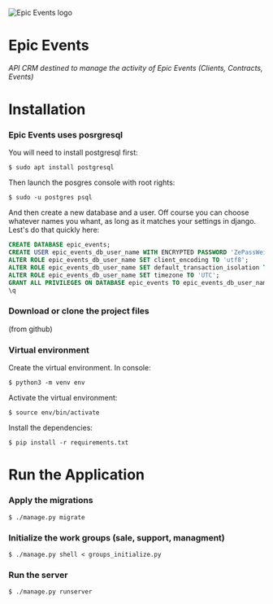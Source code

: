 ![Epic Events logo](https://user.oc-static.com/upload/2020/09/22/16007804386673_P10.png)


# Epic Events

_API CRM destined to manage the activity of Epic Events (Clients, Contracts, Events)_

# Installation

### Epic Events uses posrgresql

You will need to install postgresql first:
```
$ sudo apt install postgresql
```

Then launch the posgres console with root rights:

```
$ sudo -u postgres psql
```

And then create a new database and a user.
Off course you can choose whatever names you whant, as long as it matches
your settings in django.
Lest's do that quickly here:

```sql
CREATE DATABASE epic_events;
CREATE USER epic_events_db_user_name WITH ENCRYPTED PASSWORD 'ZePassWeird';
ALTER ROLE epic_events_db_user_name SET client_encoding TO 'utf8';
ALTER ROLE epic_events_db_user_name SET default_transaction_isolation TO 'read committed';
ALTER ROLE epic_events_db_user_name SET timezone TO 'UTC';
GRANT ALL PRIVILEGES ON DATABASE epic_events TO epic_events_db_user_name;
\q
```


### Download or clone the project files
(from github)

### Virtual environment

Create the virtual environment. In console:
```
$ python3 -m venv env
```
Activate the virtual environment:
```
$ source env/bin/activate
```

Install the dependencies:

```
$ pip install -r requirements.txt
```

# Run the Application

### Apply the migrations
```
$ ./manage.py migrate
```

### Initialize the work groups (sale, support, managment)

```
$ ./manage.py shell < groups_initialize.py
```

### Run the server
```
$ ./manage.py runserver
```
